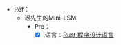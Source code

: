 
+ Ref：
    + 迟先生的Mini-LSM
        + Pre：
            + [x] 语言：[Rust 程序设计语言](https://kaisery.github.io/trpl-zh-cn/)